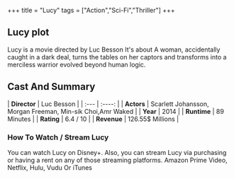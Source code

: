 +++
title = "Lucy"
tags = ["Action","Sci-Fi","Thriller"]
+++
## Lucy plot
Lucy is a movie directed by Luc Besson It's about A woman, accidentally caught in a dark deal, turns the tables on her captors and transforms into a merciless warrior evolved beyond human logic.
## Cast And Summary
| **Director**      | Luc Besson |
    | :---        |    :----:   |
    |  **Actors** | Scarlett Johansson, Morgan Freeman, Min-sik Choi,Amr Waked |
    | **Year**   | 2014    |
    |  **Runtime** | 89 Minutes |
    |  **Rating** | 6.4 / 10 | 
    |  **Revenue** | 126.55$ Millions |
### How To Watch / Stream Lucy
You can watch Lucy on Disney+.
Also, you can stream Lucy via purchasing or having a rent on any of those streaming platforms.
Amazon Prime Video, Netflix, Hulu, Vudu Or iTunes